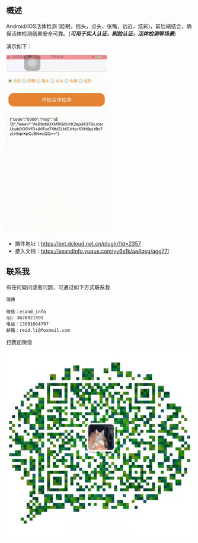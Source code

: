 ## 概述
Android/IOS活体检测 (眨眼，摇头，点头，张嘴，远近，炫彩)，前后端结合，确保活体检测结果安全可靠。(***可用于实人认证，刷脸认证，活体检测等场景***)


演示如下：

![DEMO](imgs/demo.gif)


- 插件地址：https://ext.dcloud.net.cn/plugin?id=2357
- 接入文档：https://esandinfo.yuque.com/yv6e1k/aa4qsg/agg77l 

## 联系我
有任何疑问或者问题，可通过如下方式联系我

```
瑞德

微信：esand_info
qq: 3626921591
电话：13691664797
邮箱：reid.li@foxmail.com
```

扫我加微信

![QRCODE](imgs/qrcode.jpeg)
